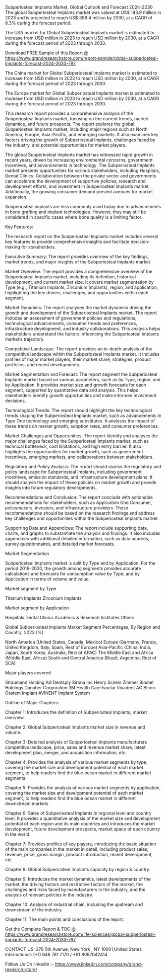 Subperiosteal Implants Market, Global Outlook and Forecast 2024-2030
The global Subperiosteal Implants market was valued at US$ 183.9 million in 2023 and is projected to reach US$ 388.4 million by 2030, at a CAGR of 8.3% during the forecast period.

The USA market for Global Subperiosteal Implants market is estimated to increase from USD million in 2023 to reach USD million by 2030, at a CAGR during the forecast period of 2023 through 2030.

Download FREE Sample of this Report @ https://www.grandresearchstore.com/report-sample/global-subperiosteal-implants-forecast-2024-2030-797

The China market for Global Subperiosteal Implants market is estimated to increase from USD million in 2023 to reach USD million by 2030, at a CAGR during the forecast period of 2023 through 2030.

The Europe market for Global Subperiosteal Implants market is estimated to increase from USD million in 2023 to reach USD million by 2030, at a CAGR during the forecast period of 2023 through 2030.

This research report provides a comprehensive analysis of the Subperiosteal Implants market, focusing on the current trends, market dynamics, and future prospects. The report explores the global Subperiosteal Implants market, including major regions such as North America, Europe, Asia-Pacific, and emerging markets. It also examines key factors driving the growth of Subperiosteal Implants, challenges faced by the industry, and potential opportunities for market players.

The global Subperiosteal Implants market has witnessed rapid growth in recent years, driven by increasing environmental concerns, government incentives, and advancements in technology. The Subperiosteal Implants market presents opportunities for various stakeholders, including Hospitals, Dental Clinics. Collaboration between the private sector and governments can accelerate the development of supportive policies, research and development efforts, and investment in Subperiosteal Implants market. Additionally, the growing consumer demand present avenues for market expansion.

Subperiosteal implants are less commonly used today due to advancements in bone grafting and implant technologies. However, they may still be considered in specific cases where bone quality is a limiting factor.

Key Features:

The research report on the Subperiosteal Implants market includes several key features to provide comprehensive insights and facilitate decision-making for stakeholders.

Executive Summary: The report provides overview of the key findings, market trends, and major insights of the Subperiosteal Implants market.

Market Overview: The report provides a comprehensive overview of the Subperiosteal Implants market, including its definition, historical development, and current market size. It covers market segmentation by Type (e.g., Titanium Implants, Zirconium Implants), region, and application, highlighting the key drivers, challenges, and opportunities within each segment.

Market Dynamics: The report analyses the market dynamics driving the growth and development of the Subperiosteal Implants market. The report includes an assessment of government policies and regulations, technological advancements, consumer trends and preferences, infrastructure development, and industry collaborations. This analysis helps stakeholders understand the factors influencing the Subperiosteal Implants market’s trajectory.

Competitive Landscape: The report provides an in-depth analysis of the competitive landscape within the Subperiosteal Implants market. It includes profiles of major market players, their market share, strategies, product portfolios, and recent developments.

Market Segmentation and Forecast: The report segment the Subperiosteal Implants market based on various parameters, such as by Type, region, and by Application. It provides market size and growth forecasts for each segment, supported by quantitative data and analysis. This helps stakeholders identify growth opportunities and make informed investment decisions.

Technological Trends: The report should highlight the key technological trends shaping the Subperiosteal Implants market, such as advancements in Type One technology and emerging substitutes. It analyses the impact of these trends on market growth, adoption rates, and consumer preferences.

Market Challenges and Opportunities: The report identify and analyses the major challenges faced by the Subperiosteal Implants market, such as technical bottleneck, cost limitations, and high entry barrier. It also highlights the opportunities for market growth, such as government incentives, emerging markets, and collaborations between stakeholders.

Regulatory and Policy Analysis: The report should assess the regulatory and policy landscape for Subperiosteal Implants, including government incentives, emission standards, and infrastructure development plans. It should analyse the impact of these policies on market growth and provide insights into future regulatory developments.

Recommendations and Conclusion: The report conclude with actionable recommendations for stakeholders, such as Application One Consumer, policymakers, investors, and infrastructure providers. These recommendations should be based on the research findings and address key challenges and opportunities within the Subperiosteal Implants market.

Supporting Data and Appendices: The report include supporting data, charts, and graphs to substantiate the analysis and findings. It also includes appendices with additional detailed information, such as data sources, survey questionnaires, and detailed market forecasts.

Market Segmentation

Subperiosteal Implants market is split by Type and by Application. For the period 2019-2030, the growth among segments provides accurate calculations and forecasts for consumption value by Type, and by Application in terms of volume and value.

Market segment by Type

Titanium Implants
Zirconium Implants

Market segment by Application

Hospitals
Dental Clinics
Academic & Research Institutes
Others

Global Subperiosteal Implants Market Segment Percentages, By Region and Country, 2023 (%)

North America (United States, Canada, Mexico)
Europe (Germany, France, United Kingdom, Italy, Spain, Rest of Europe)
Asia-Pacific (China, India, Japan, South Korea, Australia, Rest of APAC)
The Middle East and Africa (Middle East, Africa)
South and Central America (Brazil, Argentina, Rest of SCA)

Major players covered

Straumann Holding AG
Dentsply Sirona Inc
Henry Schein
Zimmer Biomet Holdings
Danaher Corporation
3M Health Care
Ivoclar Vivadent AG
Bicon
Osstem Implant
AVINENT Implant System

Outline of Major Chapters:

Chapter 1: Introduces the definition of Subperiosteal Implants, market overview.

Chapter 2: Global Subperiosteal Implants market size in revenue and volume.

Chapter 3: Detailed analysis of Subperiosteal Implants manufacturers competitive landscape, price, sales and revenue market share, latest development plan, merger, and acquisition information, etc.

Chapter 4: Provides the analysis of various market segments by type, covering the market size and development potential of each market segment, to help readers find the blue ocean market in different market segments.

Chapter 5: Provides the analysis of various market segments by application, covering the market size and development potential of each market segment, to help readers find the blue ocean market in different downstream markets.

Chapter 6: Sales of Subperiosteal Implants in regional level and country level. It provides a quantitative analysis of the market size and development potential of each region and its main countries and introduces the market development, future development prospects, market space of each country in the world.

Chapter 7: Provides profiles of key players, introducing the basic situation of the main companies in the market in detail, including product sales, revenue, price, gross margin, product introduction, recent development, etc.

Chapter 8: Global Subperiosteal Implants capacity by region & country.

Chapter 9: Introduces the market dynamics, latest developments of the market, the driving factors and restrictive factors of the market, the challenges and risks faced by manufacturers in the industry, and the analysis of relevant policies in the industry.

Chapter 10: Analysis of industrial chain, including the upstream and downstream of the industry.

Chapter 11: The main points and conclusions of the report.

Get the Complete Report & TOC @ https://www.grandresearchstore.com/life-sciences/global-subperiosteal-implants-forecast-2024-2030-797

CONTACT US:
276 5th Avenue, New York , NY 10001,United States
International: (+1) 646 781 7170 / +91 8087042414

Follow Us On linkedin :- https://www.linkedin.com/company/grand-research-store/
